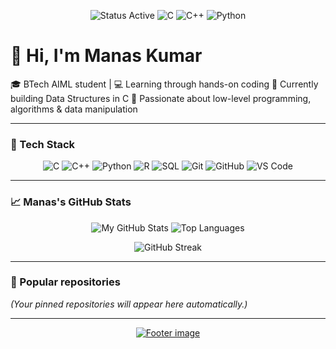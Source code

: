 <p align="center">
  <img src="https://img.shields.io/badge/Status-Active-brightgreen" alt="Status Active" />
  <img src="https://img.shields.io/badge/language-C-blue" alt="C" />
  <img src="https://img.shields.io/badge/language-C++-00599C" alt="C++" />
  <img src="https://img.shields.io/badge/language-Python-yellow" alt="Python" />
</p>

# 👋 Hi, I'm Manas Kumar

🎓 BTech AIML student | 💻 Learning through hands-on coding
🌱 Currently building Data Structures in C
📌 Passionate about low-level programming, algorithms & data manipulation

---

### 🚀 Tech Stack

<p align="center">
  <img src="https://img.shields.io/badge/C-00599C?style=for-the-badge&logo=c&logoColor=white" alt="C" />
  <img src="https://img.shields.io/badge/C++-00599C?style=for-the-badge&logo=cplusplus&logoColor=white" alt="C++" />
  <img src="https://img.shields.io/badge/Python-3776AB?style=for-the-badge&logo=python&logoColor=white" alt="Python" />
  <img src="https://img.shields.io/badge/R-276DC3?style=for-the-badge&logo=r&logoColor=white" alt="R" />
  <img src="https://img.shields.io/badge/SQL-4479A1?style=for-the-badge&logo=mysql&logoColor=white" alt="SQL" />
  <img src="https://img.shields.io/badge/Git-F05032?style=for-the-badge&logo=git&logoColor=white" alt="Git" />
  <img src="https://img.shields.io/badge/GitHub-181717?style=for-the-badge&logo=github&logoColor=white" alt="GitHub" />
  <img src="https://img.shields.io/badge/VS%20Code-007ACC?style=for-the-badge&logo=visual-studio-code&logoColor=white" alt="VS Code" />
</p>

---

### 📈 Manas's GitHub Stats

<p align="center">
  <img src="https://github-readme-stats.vercel.app/api?username=Manarsenic&show_icons=true&theme=tokyonight&count_private=true&custom_title=My%20GitHub%20Stats" alt="My GitHub Stats" />
  <img src="https://github-readme-stats.vercel.app/api/top-langs/?username=Manarsenic&layout=compact&theme=tokyonight" alt="Top Languages" />
</p>

<p align="center">
  <img src="https://github-readme-streak-stats.herokuapp.com?user=Manarsenic&theme=tokyonight&hide_border=true" alt="GitHub Streak" />
</p>

---

### 📂 Popular repositories

*(Your pinned repositories will appear here automatically.)*

---

<div align="center">
  <a href="https://github.com/Manarsenic" target="_blank">
    <img src="https://raw.githubusercontent.com/Manarsenic/Manarsenic/main/footer.svg" alt="Footer image" />
  </a>
</div>
